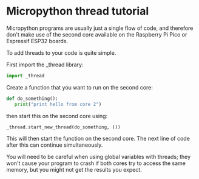 # Micropython thread tutorial

Micropython programs are usually just a single flow of code, and therefore don't make use of the second core available on the Raspberry Pi Pico or Espressif ESP32 boards.

To add threads to your code is quite simple.

First import the _thread library:

```python
import _thread
```

Create a function that you want to run on the second core:

```python
def do_something():
   print("print hello from core 2")
```

then start this on the second core using:

```python
_thread.start_new_thread(do_something, ())
```

This will then start the function on the second core. The next line of code after this can continue simultaneously.

You will need to be careful when using global variables with threads; they won't cause your program to crash if both cores try to access the same memory, but you might not get the results you expect.

